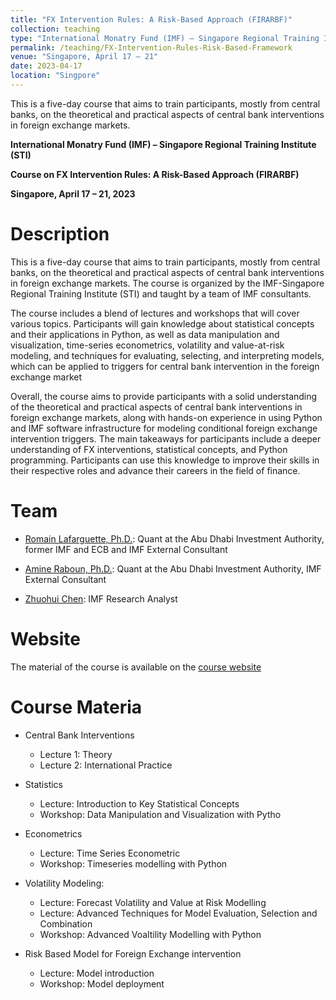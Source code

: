 ```yaml
---
title: "FX Intervention Rules: A Risk-Based Approach (FIRARBF)"
collection: teaching
type: "International Monatry Fund (IMF) – Singapore Regional Training Institute (STI)"
permalink: /teaching/FX-Intervention-Rules-Risk-Based-Framework
venue: "Singapore, April 17 – 21"
date: 2023-04-17
location: "Singpore"
---
```


This is a five-day course that aims to train participants, mostly from central banks, on the theoretical and practical aspects of central bank interventions in foreign exchange markets.

**International Monatry Fund (IMF) – Singapore Regional Training Institute (STI)**

**Course on FX Intervention Rules: A Risk-Based Approach (FIRARBF)**

**Singapore, April 17 – 21, 2023**

# Description
This is a five-day course that aims to train participants, mostly from central banks, on the theoretical and practical aspects of central bank interventions in foreign exchange markets. The course is organized by the IMF-Singapore Regional Training Institute (STI) and taught by a team of IMF consultants.

The course includes a blend of lectures and workshops that will cover various topics. Participants will gain knowledge about statistical concepts and their applications in Python, as well as data manipulation and visualization, time-series econometrics, volatility and value-at-risk modeling, and techniques for evaluating, selecting, and interpreting models, which can be applied to triggers for central bank intervention in the foreign exchange market

Overall, the course aims to provide participants with a solid understanding of the theoretical and practical aspects of central bank interventions in foreign exchange markets, along with hands-on experience in using Python and IMF software infrastructure for modeling conditional foreign exchange intervention triggers. The main takeaways for participants include a deeper understanding of FX interventions, statistical concepts, and Python programming. Participants can use this knowledge to improve their skills in their respective roles and advance their careers in the field of finance.

# Team


- [Romain Lafarguette, Ph.D.](https://romainlafarguette.github.io/): Quant at the Abu Dhabi Investment Authority, former IMF and ECB and IMF External Consultant


- [Amine Raboun, Ph.D.](https://amineraboun.github.io/): Quant at the Abu Dhabi Investment Authority, IMF External Consultant


- [Zhuohui Chen](zchen4@imf.org): IMF Research Analyst

# Website
The material of the course is available on the [course website](https://amineraboun.github.io/STI_FX_Intervention/docs/index.html)


# Course Materia

* Central Bank Interventions
    - Lecture 1: Theory
    - Lecture 2: International Practice

* Statistics 
    - Lecture: Introduction to Key Statistical Concepts
    - Workshop: Data Manipulation and Visualization with Pytho

* Econometrics
    - Lecture: Time Series Econometric
    - Workshop: Timeseries modelling with Python

* Volatility Modeling:
    - Lecture: Forecast Volatility and Value at Risk Modelling
    - Lecture: Advanced Techniques for Model Evaluation, Selection and Combination
    - Workshop: Advanced Voaltility Modelling with Python
   
* Risk Based Model for Foreign Exchange intervention
    - Lecture: Model introduction
    - Workshop: Model deployment


<!-- ## PROGRAM
|   |     |    |     |
|---|:---:|:---|:---:|
| Monday, April 17 |||
|9:00 - 9:15 ||**Administrative Briefing**||
|9:15 – 9:45||**Opening Session**  <br/> **Staff** of IMF – Singapore Regional Training Institute (STI)  <br/> **Teaching Team** of IMF||
|10:00 – 11:30| L-1| **Central Bank Interventions: Theory (lecture)** <br/>  Mr. Romain Lafarguette  <br/> IMF consultant| Dowload |
|11:30 – 12:30| L-2| **Central Bank Interventions: International Practices (lecture)**  <br/> Mr. Romain Lafarguette  <br/> IMF consultant|Dowload |
|14:00 – 15:15|	L-3| **General Introduction to Python (lecture)**  <br/> Mr. Amine Raboun  <br/> IMF consultant|Dowload |
|15:30 – 17:30|	W-2| **Data Manipulation and Visualization with Python (workshop)**  <br/>Mr. Zhuohui Chen  <br/> IMF research analyst, Monetary and Capital Markets Dept.||
|Tuesday, April 18|||
|9:00 – 10:30| L–4|	**Introduction to Key Statistical Concepts (lecture)**  <br/> Mr. Romain Lafarguette  <br/> IMF consultant|Dowload |
|10:45 – 12:30|	W-3|**Statistical Analysis with Python (workshop)**  <br/>Mr. Zhuohui Chen <br/>IMF research analyst, Monetary and Capital Markets Dept.||
|14:00 – 15:15|	L–5|**Time Series Econometrics (lecture)** <br/>Mr. Amine Raboun <br/>IMF consultant|Dowload |
|15:30 – 17:30|	W-4|**Time Series Econometrics with Python (workshop)** <br/>Mr Zhuohui Chen <br/> IMF research analyst, Monetary and Capital Markets Dept. <br/>Amine Raboun <br/>IMF consultant||
|Wednesday, April 19|||
|9:00 – 10:30| 	L–6|**Forecast Volatility and Value at Risk Modelling (lecture)** <br/>Mr. Amine Raboun <br/>IMF consultant|Dowload |
|10:45 – 12:30|	W-5|**Advanced Volatility modelling with Python (workshop)** <br/> Mr Zhuohui Chen and Amine Raboun <br/>IMF research analyst, Monetary and Capital Markets Dept.  <br/> IMF consultant||
|14:00– 15:15|	L–7|**Advanced Techniques for Model Evaluation, Selection and Combination (lecture)** <br/>Mr. Romain Lafarguette <br/>IMF consultant|Dowload |
|15:30 – 17:30|	W-6|**Model evaluation and interpretation with Python (workshop)** <br/>Mr. Zhuohui Chen and Amine Raboun <br/>IMF research analyst, Monetary and Capital Markets <br/>IMF consultant||
|Thursday, April 20|||
|9:00 – 10:30|	L–8	|**IMF Risk Based Model for Foreign Exchange intervention (lecture)** <br/>Mr. Romain Lafarguette<br/>IMF consultant|Dowload |
|10:45 – 12:30|	W–7|**Introduction to the IMF Software Infrastructure for Modelling Conditional Foreign Exchange intervention Triggers (workshop)** <br/>Mr. Zhuohui Chen<br/>IMF research analyst, Monetary and Capital Markets||
|14:00 – 17:30|	W–8|**Application of the IMF Software Infrastructure on Case Study and Preparation for the Presentations (Breakout)** <br/>Messrs. Chen, Lafarguette and Raboun <br/> IMF research analyst, Monetary and Capital Markets Dept. <br/> IMF consultants||
|Friday, April 21|||
|9:00 – 11:00|	W–9|**Participants’ Presentations on Case Studies (Plenary)**||
|11:00 – 11:30|		|**End-of-Course Survey**||
|11:30 – 12:30|		|**Closing Session and Presentation of Certificates**|| 
 -->
